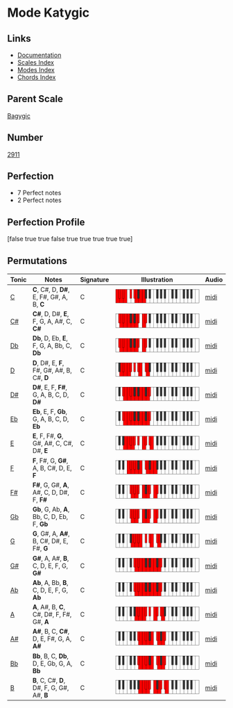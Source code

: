 # Mode Katygic

## Links

- [Documentation](index.md)
- [Scales Index](Scales.md)
- [Modes Index](Modes.md)
- [Chords Index](Chords.md)

## Parent Scale

[Bagygic](ScaleBagygic.md)

## Number

[2911](https://ianring.com/musictheory/scales/2911)

## Perfection

- 7 Perfect notes
- 2 Perfect notes

## Perfection Profile

[false true true false true true true true true]

## Permutations

| Tonic | Notes | Signature | Illustration | Audio |
|-------|-------|-----------|--------------|-------|
| [C](ModeCNaturalKatygic.md) | **C**, C#, D, **D#**, E, F#, G#, A, B, **C** | C | ![CNaturalKatygic](ModeCNaturalKatygic.png) | [midi](https://github.com/edipermadi/music/blob/main/docs/ModeCNaturalKatygic.mid?raw=true) |
| [C#](ModeCSharpKatygic.md) | **C#**, D, D#, **E**, F, G, A, A#, C, **C#** | C | ![CSharpKatygic](ModeCSharpKatygic.png) | [midi](https://github.com/edipermadi/music/blob/main/docs/ModeCSharpKatygic.mid?raw=true) |
| [Db](ModeDFlatKatygic.md) | **Db**, D, Eb, **E**, F, G, A, Bb, C, **Db** | C | ![DFlatKatygic](ModeDFlatKatygic.png) | [midi](https://github.com/edipermadi/music/blob/main/docs/ModeDFlatKatygic.mid?raw=true) |
| [D](ModeDNaturalKatygic.md) | **D**, D#, E, **F**, F#, G#, A#, B, C#, **D** | C | ![DNaturalKatygic](ModeDNaturalKatygic.png) | [midi](https://github.com/edipermadi/music/blob/main/docs/ModeDNaturalKatygic.mid?raw=true) |
| [D#](ModeDSharpKatygic.md) | **D#**, E, F, **F#**, G, A, B, C, D, **D#** | C | ![DSharpKatygic](ModeDSharpKatygic.png) | [midi](https://github.com/edipermadi/music/blob/main/docs/ModeDSharpKatygic.mid?raw=true) |
| [Eb](ModeEFlatKatygic.md) | **Eb**, E, F, **Gb**, G, A, B, C, D, **Eb** | C | ![EFlatKatygic](ModeEFlatKatygic.png) | [midi](https://github.com/edipermadi/music/blob/main/docs/ModeEFlatKatygic.mid?raw=true) |
| [E](ModeENaturalKatygic.md) | **E**, F, F#, **G**, G#, A#, C, C#, D#, **E** | C | ![ENaturalKatygic](ModeENaturalKatygic.png) | [midi](https://github.com/edipermadi/music/blob/main/docs/ModeENaturalKatygic.mid?raw=true) |
| [F](ModeFNaturalKatygic.md) | **F**, F#, G, **G#**, A, B, C#, D, E, **F** | C | ![FNaturalKatygic](ModeFNaturalKatygic.png) | [midi](https://github.com/edipermadi/music/blob/main/docs/ModeFNaturalKatygic.mid?raw=true) |
| [F#](ModeFSharpKatygic.md) | **F#**, G, G#, **A**, A#, C, D, D#, F, **F#** | C | ![FSharpKatygic](ModeFSharpKatygic.png) | [midi](https://github.com/edipermadi/music/blob/main/docs/ModeFSharpKatygic.mid?raw=true) |
| [Gb](ModeGFlatKatygic.md) | **Gb**, G, Ab, **A**, Bb, C, D, Eb, F, **Gb** | C | ![GFlatKatygic](ModeGFlatKatygic.png) | [midi](https://github.com/edipermadi/music/blob/main/docs/ModeGFlatKatygic.mid?raw=true) |
| [G](ModeGNaturalKatygic.md) | **G**, G#, A, **A#**, B, C#, D#, E, F#, **G** | C | ![GNaturalKatygic](ModeGNaturalKatygic.png) | [midi](https://github.com/edipermadi/music/blob/main/docs/ModeGNaturalKatygic.mid?raw=true) |
| [G#](ModeGSharpKatygic.md) | **G#**, A, A#, **B**, C, D, E, F, G, **G#** | C | ![GSharpKatygic](ModeGSharpKatygic.png) | [midi](https://github.com/edipermadi/music/blob/main/docs/ModeGSharpKatygic.mid?raw=true) |
| [Ab](ModeAFlatKatygic.md) | **Ab**, A, Bb, **B**, C, D, E, F, G, **Ab** | C | ![AFlatKatygic](ModeAFlatKatygic.png) | [midi](https://github.com/edipermadi/music/blob/main/docs/ModeAFlatKatygic.mid?raw=true) |
| [A](ModeANaturalKatygic.md) | **A**, A#, B, **C**, C#, D#, F, F#, G#, **A** | C | ![ANaturalKatygic](ModeANaturalKatygic.png) | [midi](https://github.com/edipermadi/music/blob/main/docs/ModeANaturalKatygic.mid?raw=true) |
| [A#](ModeASharpKatygic.md) | **A#**, B, C, **C#**, D, E, F#, G, A, **A#** | C | ![ASharpKatygic](ModeASharpKatygic.png) | [midi](https://github.com/edipermadi/music/blob/main/docs/ModeASharpKatygic.mid?raw=true) |
| [Bb](ModeBFlatKatygic.md) | **Bb**, B, C, **Db**, D, E, Gb, G, A, **Bb** | C | ![BFlatKatygic](ModeBFlatKatygic.png) | [midi](https://github.com/edipermadi/music/blob/main/docs/ModeBFlatKatygic.mid?raw=true) |
| [B](ModeBNaturalKatygic.md) | **B**, C, C#, **D**, D#, F, G, G#, A#, **B** | C | ![BNaturalKatygic](ModeBNaturalKatygic.png) | [midi](https://github.com/edipermadi/music/blob/main/docs/ModeBNaturalKatygic.mid?raw=true) |
